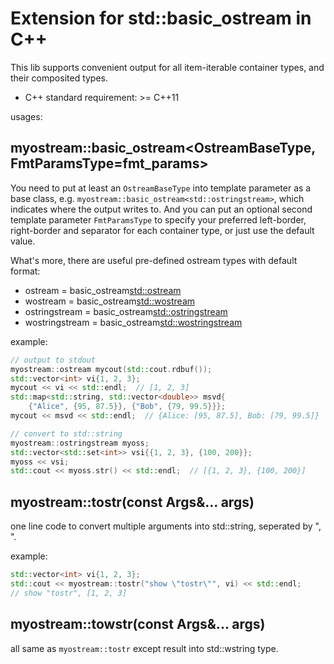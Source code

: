 # Extension for std::basic_ostream in C++
This lib supports convenient output for all item-iterable container types, and 
their composited types.

* C++ standard requirement: >= C++11

usages:
## myostream::basic_ostream<OstreamBaseType, FmtParamsType=fmt_params>

You need to put at least an `OstreamBaseType` into template parameter as a base 
class, e.g. `myostream::basic_ostream<std::ostringstream>`, which indicates 
where the output writes to. 
And you can put an optional second template parameter `FmtParamsType` 
to specify your preferred left-border, right-border and separator for each 
container type, or just use the default value.

What's more, there are useful pre-defined ostream types with default format:
* ostream  = basic_ostream<std::ostream>
* wostream = basic_ostream<std::wostream>
* ostringstream  = basic_ostream<std::ostringstream>
* wostringstream = basic_ostream<std::wostringstream>

example:
```c++
// output to stdout
myostream::ostream mycout(std::cout.rdbuf());
std::vector<int> vi{1, 2, 3};
mycout << vi << std::endl;  // [1, 2, 3]
std::map<std::string, std::vector<double>> msvd{
    {"Alice", {95, 87.5}}, {"Bob", {79, 99.5}}};
mycout << msvd << std::endl;  // {Alice: [95, 87.5], Bob: [79, 99.5]}

// convert to std::string
myostream::ostringstream myoss;
std::vector<std::set<int>> vsi{{1, 2, 3}, {100, 200}};
myoss << vsi;
std::cout << myoss.str() << std::endl;  // [{1, 2, 3}, {100, 200}]

```

## myostream::tostr(const Args&... args)
one line code to convert multiple arguments into std::string, seperated by ", ".

example:
```c++
std::vector<int> vi{1, 2, 3};
std::cout << myostream::tostr("show \"tostr\"", vi) << std::endl;
// show "tostr", [1, 2, 3]
```

## myostream::towstr(const Args&... args)
all same as `myostream::tostr` except result into std::wstring type.
